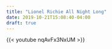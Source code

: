 ```yaml
---
title: "Lionel Richie All Night Long"
date: 2019-10-21T15:08:40-04:00
draft: true
---
```



{{< youtube nqAvFx3NxUM >}}


